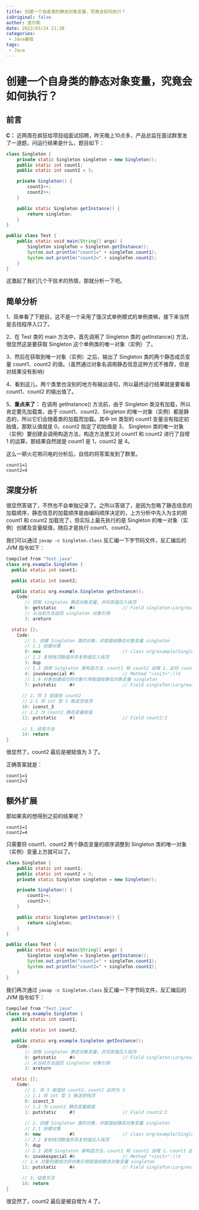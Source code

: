 ```yaml
---
title: 创建一个自身类的静态对象变量，究竟会如何执行？
isOriginal: false
author: 查尔斯
date: 2022/03/24 21:30
categories:
 - Java基础
tags:
 - Java
---
```


# 创建一个自身类的静态对象变量，究竟会如何执行？

## 前言

**C：** 近两周在疯狂给项目组面试招聘，昨天晚上10点多，产品总监在面试群里发了一道题，问运行结果是什么，题目如下：

```java {2-4}
class Singleton {
    private static Singleton singleton = new Singleton();
    public static int count1;
    public static int count2 = 3;

    private Singleton() {
        count1++;
        count2++;
    }

    public static Singleton getInstance() {
        return singleton;
    }
}

public class Test {
    public static void main(String[] args) {
        Singleton singleTon = Singleton.getInstance();
        System.out.println("count1=" + singleTon.count1);
        System.out.println("count2=" + singleTon.count2);
    }
}
```

这激起了我们几个干技术的热情，那就分析一下吧。

## 简单分析

1、简单看了下题目，这不是一个采用了饿汉式单例模式的单例类嘛，接下来当然是去找程序入口了。

2、在 Test 类的 main 方法中，首先调用了 Singleton 类的 getInstance() 方法，很显然这是要获取 Singleton 这个单例类的唯一对象（实例）了。

3、然后在获取到唯一对象（实例）之后，输出了 Singleton 类的两个静态成员变量 count1、count2 的值。（虽然通过对象名调用静态信息这种方式不推荐，但是对结果没有影响）

4、看到这儿，两个类里也没别的地方有输出语句，所以最终运行结果就是要看看 count1、count2 的输出值了。

5、**重点来了：** 在调用 getInstance() 方法前，由于 Singleton 类没有加载，所以肯定要先加载类，由于 count1、count2、Singleton 的唯一对象（实例）都是静态的，所以它们会随着类的加载而加载。其中 int 类型的 count1 变量没有指定初始值，那默认值就是 0，count2 指定了初始值是 3， Singleton 类的唯一对象（实例）要创建会调用构造方法，构造方法里又对 count1 和 count2 进行了自增 1 的运算，那结果自然就是 count1 是 1，count2 是 4。

这么一顿火花带闪电的分析后，自信的将答案发到了群里。

```
count1=1
count2=4
```

## 深度分析

很显然答错了，不然也不会单独记录了。之所以答错了，是因为忽略了静态信息的加载顺序，静态信息的加载顺序是由编码顺序决定的，上方分析中先入为主的把 count1 和 count2 加载完了，但实际上最先执行的是 Singleton 的唯一对象（实例）创建及变量赋值，随后才是执行 count1、count2。

我们可以通过 `javap -c Singleton.class` 反汇编一下字节码文件，反汇编后的 JVM 指令如下：

```java
Compiled from "Test.java"
class org.example.Singleton {
  public static int count1;

  public static int count2;

  public static org.example.Singleton getInstance();
    Code:
       // 获取 singleton 静态对象变量，并将其值压入栈顶
       0: getstatic     #4                  // Field singleton:Lorg/example/Singleton;
       // 从当前方法返回 singleton 对象引用
       3: areturn

  static {};
    Code:
       // 1、创建 Singleton 类的对象，并赋值给静态对象变量 singleton
       // 1.1 创建对象
       0: new           #5                  // class org/example/Singleton
       // 1.2 复制栈顶数值并将复制值压入栈顶
       3: dup                        
       // 1.3 调用 Singleton 类构造方法，count1 和 count2 自增 1，此时 count1 为 1，count2 为 1
       4: invokespecial #6                  // Method "<init>":()V
       // 1.4 对象创建成功将对象引用赋值给静态对象变量 singleton
       7: putstatic     #4                  // Field singleTon:Lorg/example/Singleton;
      
      // 2、将 3 赋值给 count2
      // 2.1 将 int 型 3 推送至栈顶
      10: iconst_3                         
      // 2.2 为 count2 静态变量赋值
      11: putstatic     #3                  // Field count2:I
      
      // 3、结束方法
      14: return                            
}

```

很显然了，count2 最后是被赋值为 3 了。

正确答案就是：

```
count1=1
count2=3
```

## 额外扩展

那如果真的想得到之前的结果呢？

```
count1=1
count2=4
```

只需要将 count1、count2 两个静态变量的顺序调整到 Singleton 类的唯一对象（实例）变量上方就可以了。

```java {2-4}
class Singleton {
    public static int count1;
    public static int count2 = 3;
    private static Singleton singleton = new Singleton();

    private Singleton() {
        count1++;
        count2++;
    }

    public static Singleton getInstance() {
        return singleton;
    }
}

public class Test {
    public static void main(String[] args) {
        Singleton singleTon = Singleton.getInstance();
        System.out.println("count1=" + singleTon.count1);
        System.out.println("count2=" + singleTon.count2);
    }
}
```

我们再次通过 `javap -c Singleton.class` 反汇编一下字节码文件，反汇编后的 JVM 指令如下：

```java
Compiled from "Test.java"
class org.example.Singleton {
  public static int count1;

  public static int count2;

  public static org.example.Singleton getInstance();
    Code:
       // 获取 singleton 静态对象变量，并将其值压入栈顶
       0: getstatic     #4                  // Field singleton:Lorg/example/Singleton;
       // 从当前方法返回 singleton 对象引用
       3: areturn

  static {};
    Code:
       // 1、将 3 赋值给 count2，count2 此时为 3
       // 1.1 将 int 型 3 推送至栈顶
       0: iconst_3
       // 1.2 为 count2 静态变量赋值
       1: putstatic     #3                  // Field count2:I
       
       // 2、创建 Singleton 类的对象，并赋值给静态对象变量 singleton
       // 2.1 创建对象
       4: new           #5                  // class org/example/Singleton
       // 2.2 复制栈顶数值并将复制值压入栈顶
       7: dup
       // 2.3 调用 Singleton 类构造方法，count1 和 count2 自增 1，count1 此时为 1，count2 此时为 4
       8: invokespecial #6                  // Method "<init>":()V
      // 2.4 对象创建成功将对象引用赋值给静态对象变量 singleton
      11: putstatic     #4                  // Field singleTon:Lorg/example/Singleton;

      // 3、结束方法
      14: return
}

```

很显然了，count2 最后是被自增为 4 了。